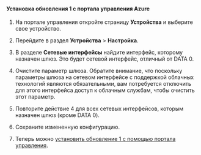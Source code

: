 
#### Установка обновления 1 с портала управления Azure

1. На портале управления откройте страницу **Устройства** и выберите свое устройство.
 
2. Перейдите в раздел **Устройства** > **Настройка**.

3. В разделе **Сетевые интерфейсы** найдите интерфейс, которому назначен шлюз. Это будет сетевой интерфейс, отличный от DATA 0.

4. Очистите параметр шлюза. Обратите внимание, что поскольку параметры шлюза на сетевом интерфейсе с поддержкой облачных технологий являются обязательными, вам потребуется отключить для этого интерфейса доступ к облачным службам, чтобы очистить этот параметр.

5. Повторите действие 4 для всех сетевых интерфейсов, которым назначен шлюз (кроме DATA 0).

6. Сохраните измененную конфигурацию.

7. Теперь можно [установить обновление 1 с помощью портала управления](#use-the-management-portal-to-install-update-1).

<!---HONumber=July15_HO2-->